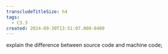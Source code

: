 ```yaml
---
transcludeTitleSize: h4
tags:
  - C3.3
created: 2024-09-30T13:51:07.000-0400
---
```

explain the difference between source code and machine code;